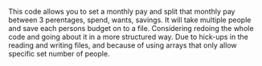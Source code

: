 This code allows you to set a monthly pay and split that monthly pay between 3 perentages, spend, wants, savings. 
It will take multiple people and save each persons budget on to a file.
Considering redoing the whole code and going about it in a more structured way.
Due to hick-ups in the reading and writing files, and because of using arrays that only allow 
specific set number of people. 
